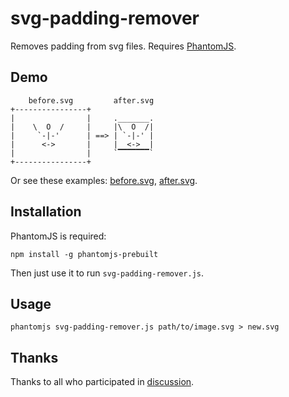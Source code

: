 # svg-padding-remover

Removes padding from svg files. Requires [PhantomJS](http://phantomjs.org/).

## Demo

```
    before.svg         after.svg
+----------------+
|                |     ._______.
|    \  O  /     |     |\  O  /|
|     `-|-'      | ==> | `-|-' |
|      <->       |     |  <->  |
|                |     `▔▔▔▔▔▔▔` 
+----------------+
```

Or see these examples:
[before.svg](https://gist.github.com/cronfy/f87891a355c6db8432e2c6dbe47b02d7),
[after.svg](https://gist.github.com/cronfy/e3b1df6b31c709910a9fd4ce8aab45f0).

## Installation

PhantomJS is required:

```
npm install -g phantomjs-prebuilt
```

Then just use it to run `svg-padding-remover.js`.

## Usage

```
phantomjs svg-padding-remover.js path/to/image.svg > new.svg
```

## Thanks

Thanks to all who participated in [discussion](http://ru.stackoverflow.com/questions/627684/svg-%D1%83%D0%B4%D0%B0%D0%BB%D0%B8%D1%82%D1%8C-%D0%BE%D1%82%D1%81%D1%82%D1%83%D0%BF%D1%8B-%D0%BF%D0%BE-%D0%BA%D1%80%D0%B0%D1%8F%D0%BC-%D0%B0%D0%B2%D1%82%D0%BE%D0%BC%D0%B0%D1%82%D0%B8%D1%87%D0%B5%D1%81%D0%BA%D0%B8).
